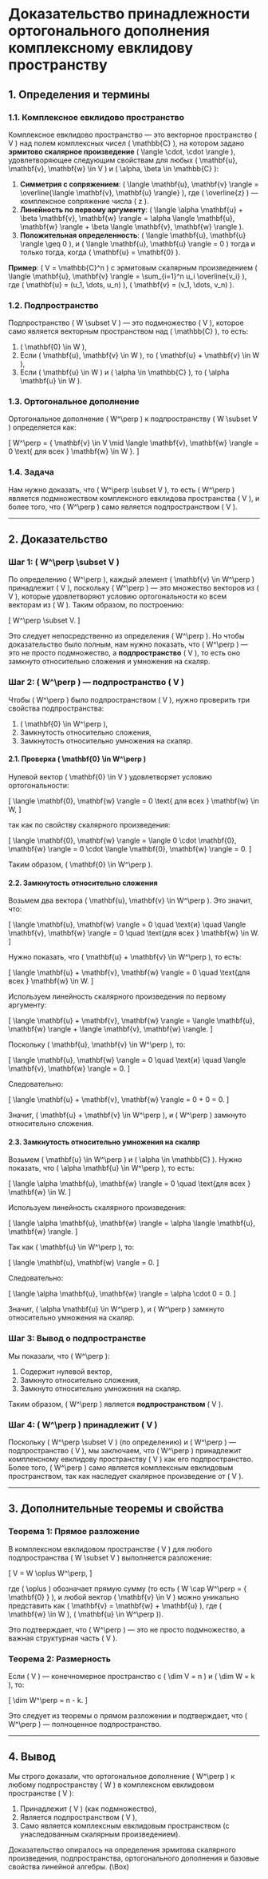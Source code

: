 # Доказательство принадлежности ортогонального дополнения комплексному евклидову пространству

## 1. Определения и термины

### 1.1. Комплексное евклидово пространство
Комплексное евклидово пространство — это векторное пространство \( V \) над полем комплексных чисел \( \mathbb{C} \), на котором задано **эрмитово скалярное произведение** \( \langle \cdot, \cdot \rangle \), удовлетворяющее следующим свойствам для любых \( \mathbf{u}, \mathbf{v}, \mathbf{w} \in V \) и \( \alpha, \beta \in \mathbb{C} \):

1. **Симметрия с сопряжением**: \( \langle \mathbf{u}, \mathbf{v} \rangle = \overline{\langle \mathbf{v}, \mathbf{u} \rangle} \), где \( \overline{z} \) — комплексное сопряжение числа \( z \).
2. **Линейность по первому аргументу**: \( \langle \alpha \mathbf{u} + \beta \mathbf{v}, \mathbf{w} \rangle = \alpha \langle \mathbf{u}, \mathbf{w} \rangle + \beta \langle \mathbf{v}, \mathbf{w} \rangle \).
3. **Положительная определенность**: \( \langle \mathbf{u}, \mathbf{u} \rangle \geq 0 \), и \( \langle \mathbf{u}, \mathbf{u} \rangle = 0 \) тогда и только тогда, когда \( \mathbf{u} = \mathbf{0} \).

**Пример**: \( V = \mathbb{C}^n \) с эрмитовым скалярным произведением \( \langle \mathbf{u}, \mathbf{v} \rangle = \sum_{i=1}^n u_i \overline{v_i} \), где \( \mathbf{u} = (u_1, \dots, u_n) \), \( \mathbf{v} = (v_1, \dots, v_n) \).

### 1.2. Подпространство
Подпространство \( W \subset V \) — это подмножество \( V \), которое само является векторным пространством над \( \mathbb{C} \), то есть:

1. \( \mathbf{0} \in W \),
2. Если \( \mathbf{u}, \mathbf{v} \in W \), то \( \mathbf{u} + \mathbf{v} \in W \),
3. Если \( \mathbf{u} \in W \) и \( \alpha \in \mathbb{C} \), то \( \alpha \mathbf{u} \in W \).

### 1.3. Ортогональное дополнение
Ортогональное дополнение \( W^\perp \) к подпространству \( W \subset V \) определяется как:

\[
W^\perp = \{ \mathbf{v} \in V \mid \langle \mathbf{v}, \mathbf{w} \rangle = 0 \text{ для всех } \mathbf{w} \in W \}.
\]

### 1.4. Задача
Нам нужно доказать, что \( W^\perp \subset V \), то есть \( W^\perp \) является подмножеством комплексного евклидова пространства \( V \), и более того, что \( W^\perp \) само является подпространством \( V \).

---

## 2. Доказательство

### Шаг 1: \( W^\perp \subset V \)
По определению \( W^\perp \), каждый элемент \( \mathbf{v} \in W^\perp \) принадлежит \( V \), поскольку \( W^\perp \) — это множество векторов из \( V \), которые удовлетворяют условию ортогональности ко всем векторам из \( W \). Таким образом, по построению:

\[
W^\perp \subset V.
\]

Это следует непосредственно из определения \( W^\perp \). Но чтобы доказательство было полным, нам нужно показать, что \( W^\perp \) — это не просто подмножество, а **подпространство** \( V \), то есть оно замкнуто относительно сложения и умножения на скаляр.

### Шаг 2: \( W^\perp \) — подпространство \( V \)
Чтобы \( W^\perp \) было подпространством \( V \), нужно проверить три свойства подпространства:

1. \( \mathbf{0} \in W^\perp \),
2. Замкнутость относительно сложения,
3. Замкнутость относительно умножения на скаляр.

#### 2.1. Проверка \( \mathbf{0} \in W^\perp \)
Нулевой вектор \( \mathbf{0} \in V \) удовлетворяет условию ортогональности:

\[
\langle \mathbf{0}, \mathbf{w} \rangle = 0 \text{ для всех } \mathbf{w} \in W,
\]

так как по свойству скалярного произведения:

\[
\langle \mathbf{0}, \mathbf{w} \rangle = \langle 0 \cdot \mathbf{0}, \mathbf{w} \rangle = 0 \cdot \langle \mathbf{0}, \mathbf{w} \rangle = 0.
\]

Таким образом, \( \mathbf{0} \in W^\perp \).

#### 2.2. Замкнутость относительно сложения
Возьмем два вектора \( \mathbf{u}, \mathbf{v} \in W^\perp \). Это значит, что:

\[
\langle \mathbf{u}, \mathbf{w} \rangle = 0 \quad \text{и} \quad \langle \mathbf{v}, \mathbf{w} \rangle = 0 \quad \text{для всех } \mathbf{w} \in W.
\]

Нужно показать, что \( \mathbf{u} + \mathbf{v} \in W^\perp \), то есть:

\[
\langle \mathbf{u} + \mathbf{v}, \mathbf{w} \rangle = 0 \quad \text{для всех } \mathbf{w} \in W.
\]

Используем линейность скалярного произведения по первому аргументу:

\[
\langle \mathbf{u} + \mathbf{v}, \mathbf{w} \rangle = \langle \mathbf{u}, \mathbf{w} \rangle + \langle \mathbf{v}, \mathbf{w} \rangle.
\]

Поскольку \( \mathbf{u}, \mathbf{v} \in W^\perp \), то:

\[
\langle \mathbf{u}, \mathbf{w} \rangle = 0 \quad \text{и} \quad \langle \mathbf{v}, \mathbf{w} \rangle = 0.
\]

Следовательно:

\[
\langle \mathbf{u} + \mathbf{v}, \mathbf{w} \rangle = 0 + 0 = 0.
\]

Значит, \( \mathbf{u} + \mathbf{v} \in W^\perp \), и \( W^\perp \) замкнуто относительно сложения.

#### 2.3. Замкнутость относительно умножения на скаляр
Возьмем \( \mathbf{u} \in W^\perp \) и \( \alpha \in \mathbb{C} \). Нужно показать, что \( \alpha \mathbf{u} \in W^\perp \), то есть:

\[
\langle \alpha \mathbf{u}, \mathbf{w} \rangle = 0 \quad \text{для всех } \mathbf{w} \in W.
\]

Используем линейность скалярного произведения:

\[
\langle \alpha \mathbf{u}, \mathbf{w} \rangle = \alpha \langle \mathbf{u}, \mathbf{w} \rangle.
\]

Так как \( \mathbf{u} \in W^\perp \), то:

\[
\langle \mathbf{u}, \mathbf{w} \rangle = 0.
\]

Следовательно:

\[
\langle \alpha \mathbf{u}, \mathbf{w} \rangle = \alpha \cdot 0 = 0.
\]

Значит, \( \alpha \mathbf{u} \in W^\perp \), и \( W^\perp \) замкнуто относительно умножения на скаляр.

### Шаг 3: Вывод о подпространстве
Мы показали, что \( W^\perp \):

1. Содержит нулевой вектор,
2. Замкнуто относительно сложения,
3. Замкнуто относительно умножения на скаляр.

Таким образом, \( W^\perp \) является **подпространством** \( V \).

### Шаг 4: \( W^\perp \) принадлежит \( V \)
Поскольку \( W^\perp \subset V \) (по определению) и \( W^\perp \) — подпространство \( V \), мы заключаем, что \( W^\perp \) принадлежит комплексному евклидову пространству \( V \) как его подпространство. Более того, \( W^\perp \) само является комплексным евклидовым пространством, так как наследует скалярное произведение от \( V \).

---

## 3. Дополнительные теоремы и свойства

### Теорема 1: Прямое разложение
В комплексном евклидовом пространстве \( V \) для любого подпространства \( W \subset V \) выполняется разложение:

\[
V = W \oplus W^\perp,
\]

где \( \oplus \) обозначает прямую сумму (то есть \( W \cap W^\perp = \{ \mathbf{0} \} \), и любой вектор \( \mathbf{v} \in V \) можно уникально представить как \( \mathbf{v} = \mathbf{w} + \mathbf{u} \), где \( \mathbf{w} \in W \), \( \mathbf{u} \in W^\perp \)).

Это подтверждает, что \( W^\perp \) — это не просто подмножество, а важная структурная часть \( V \).

### Теорема 2: Размерность
Если \( V \) — конечномерное пространство с \( \dim V = n \) и \( \dim W = k \), то:

\[
\dim W^\perp = n - k.
\]

Это следует из теоремы о прямом разложении и подтверждает, что \( W^\perp \) — полноценное подпространство.

---

## 4. Вывод
Мы строго доказали, что ортогональное дополнение \( W^\perp \) к любому подпространству \( W \) в комплексном евклидовом пространстве \( V \):

1. Принадлежит \( V \) (как подмножество),
2. Является подпространством \( V \),
3. Само является комплексным евклидовым пространством (с унаследованным скалярным произведением).

Доказательство опиралось на определения эрмитова скалярного произведения, подпространства, ортогонального дополнения и базовые свойства линейной алгебры. \(\Box\)
